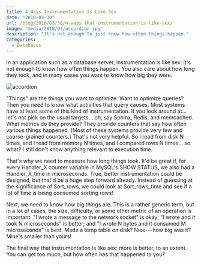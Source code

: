 ```yaml
---
title: 4 Ways Instrumentation Is Like Sex
date: "2010-03-30"
url: /blog/2010/03/30/4-ways-that-instrumentation-is-like-sex/
image: "media/2010/03/accordion.jpg"
description: "It's not enough to just know how often things happen."
categories:
  - Databases
---
```


In an application such as a database server, instrumentation is like sex: it's not enough to know how often things happen. You also care about how long they took, and in many cases you want to know how big they were.

![accordion](/media/2010/03/accordion.jpg)

"Things" are the things you want to optimize. Want to optimize queries? Then you need to know what activities that query causes. Most systems have at least some of this kind of instrumentation. If you look around at... let's not pick on the usual targets... oh, say Sphinx, Redis, and memcached. What metrics do they provide? They provide counters that say how often various things happened. (Most of these systems provide very few and coarse-grained counters.) That's not very helpful. So I read from disk N times, and I read from memory N times, and I compared rows N times... so what? I still don't know anything relevant to execution time.

That's why we need to measure how long things took. It'd be great if, for every Handler\_X counter variable in MySQL's SHOW STATUS, we also had a Handler\_X\_time in microseconds. True, better instrumentation could be designed, but that'd be a huge step forward already. Instead of guessing at the significance of Sort\_rows, we could look at Sort\_rows\_time and see if a lot of time is being consumed sorting rows!

Next, we need to know how big things are. This is a rather generic term, but in a lot of cases, the size, difficulty, or some other metric of an operation is important. "I wrote a message to the network socket" is okay; "I wrote and it took N microseconds" is better; and "I wrote N bytes and it consumed M microseconds" is best. Made a temp table on disk? Nice---how big was it? Mine's smaller than yours!

The final way that instrumentation is like sex: more is better, to an extent. You can get too much, but how often has that happened to you?
